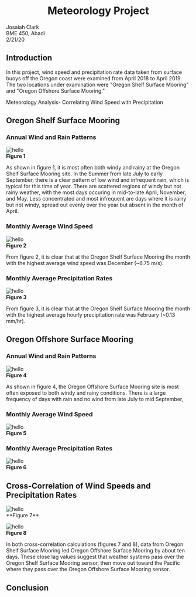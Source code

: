 # <div align=center> Meteorology Project </div>

Josaiah Clark<br>
BME 450, Abadi<br>
2/21/20<br>

## Introduction <br>
<p>
In this project, wind speed and precipitation rate data taken from surface buoys off the Oregon coast were examined from April 2018 to April 2019. The two locations under examination were "Oregon Shelf Surface Mooring" and "Oregon Offshore Surface Mooring." 

Meteorology Analysis- Correlating Wind Speed with Precipitation

<h2> Oregon Shelf Surface Mooring </h2>

### Annual Wind and Rain Patterns
<img alt="hello" src=Oregon_Shelf_Surface_Mooring/annualRainWind.png><br>
**Figure 1**

<p> As shown in figure 1, it is most often both windy and rainy at the Oregon Shelf Surface Mooring site. In the Summer from late July to early September, there is a clear pattern of low wind and infrequent rain, which is typical for this time of year. There are scattered regions of windy but not rainy weather, with the most days occuring in mid-to-late April, November, and May. Less concentrated and most infrequent are days where it is rainy but not windy, spread out evenly over the year but absent in the month of April.
</p>

### Monthly Average Wind Speed
<img alt="hello" src=Oregon_Shelf_Surface_Mooring/monthlyAvgWind.png><br>
**Figure 2**
<p>
From figure 2, it is clear that at the Oregon Shelf Surface Mooring the month with the highest average wind speed was December (~6.75 m/s).
</p> 

### Monthly Average Precipitation Rates
<img alt="hello" src=Oregon_Shelf_Surface_Mooring/monthlyAvgRain.png><br>
**Figure 3**
<p>
From figure 3, it is clear that at the Oregon Shelf Surface Mooring the month with the highest average hourly precipitation rate was February (~0.13 mm/hr).
</p>

<h2> Oregon Offshore Surface Mooring </h2>

### Annual Wind and Rain Patterns
<img alt="hello" src=Oregon_Offshore_Surface_Mooring/annualRainWind.png><br>
**Figure 4**
<p>
As shown in figure 4, the Oregon Offshore Surface Mooring site is most often exposed to both windy and rainy conditions. There is a large frequency of days with rain and no wind from late July to mid September, 
</p>

### Monthly Average Wind Speed
<img alt="hello" src=Oregon_Offshore_Surface_Mooring/monthlyAvgWind.png><br>
**Figure 5**

### Monthly Average Precipitation Rates
<img alt="hello" src=Oregon_Offshore_Surface_Mooring/monthlyAvgRain.png><br>
**Figure 6**

<h2> Cross-Correlation of Wind Speeds and Precipitation Rates </h2>
<img alt="hello" src=Cross-Correlation/crossCorrWind.png><br>
**Figure 7**

<img alt="hello" src=Cross-Correlation/crossCorrRain.png><br>
**Figure 8**

In both cross-correlation calculations (figures 7 and 8), data from Oregon Shelf Surface Mooring led Oregon Offshore Surface Mooring by about ten days. These close lag values suggest that weather systems pass over the Oregon Shelf Surface Mooring sensor, then move out toward the Pacific where they pass over the Oregon Offshore Surface Mooring sensor.
## Conclusion
